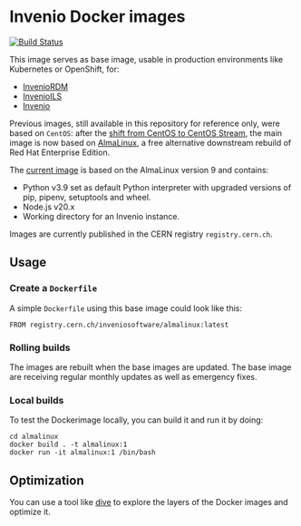 # Invenio Docker images

[![Build Status](https://github.com/inveniosoftware/docker-invenio/workflows/CI/badge.svg)](https://github.com/inveniosoftware/docker-invenio/actions)

This image serves as base image, usable in production environments like Kubernetes or OpenShift, for:
* [InvenioRDM](https://github.com/inveniosoftware/invenio-app-rdm)
* [InvenioILS](https://github.com/inveniosoftware/invenio-app-ils)
* [Invenio](https://github.com/inveniosoftware/invenio)

Previous images, still available in this repository for reference only, were based on `CentOS`: after the [shift from CentOS to CentOS Stream](https://blog.centos.org/2020/12/future-is-centos-stream/), the main image is now based on [AlmaLinux](https://almalinux.org/), a free alternative downstream rebuild of Red Hat Enterprise Edition.

The [current image](almalinux/Dockerfile) is based on the AlmaLinux version 9 and contains:

- Python v3.9 set as default Python interpreter with upgraded versions of pip, pipenv, setuptools and wheel.
- Node.js v20.x
- Working directory for an Invenio instance.

Images are currently published in the CERN registry `registry.cern.ch`.

## Usage

### Create a ``Dockerfile``

A simple ``Dockerfile`` using this base image could look like this:

```
FROM registry.cern.ch/inveniosoftware/almalinux:latest
```

### Rolling builds

The images are rebuilt when the base images are updated. The base image are receiving regular monthly
updates as well as emergency fixes.

### Local builds

To test the Dockerimage locally, you can build it and run it by doing:

```
cd almalinux
docker build . -t almalinux:1
docker run -it almalinux:1 /bin/bash
```

## Optimization

You can use a tool like [dive](https://github.com/wagoodman/dive) to explore the layers of the Docker images and optimize it.
